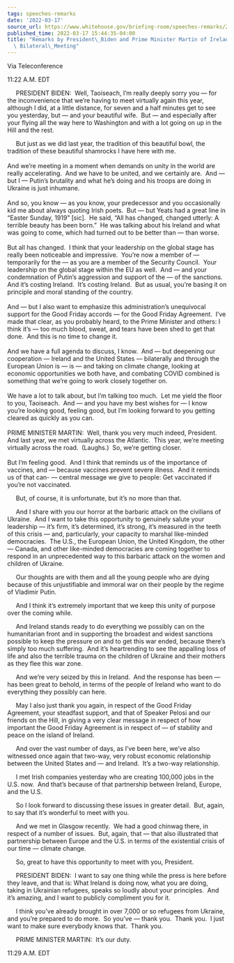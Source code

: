 ```yaml
---
tags: speeches-remarks
date: '2022-03-17'
source_url: https://www.whitehouse.gov/briefing-room/speeches-remarks/2022/03/17/remarks-by-president-biden-and-prime-minister-martin-of-ireland-before-virtual-bilateral-meeting-2/
published_time: 2022-03-17 15:44:35-04:00
title: "Remarks by President\_Biden and Prime Minister Martin of Ireland Before Virtual\
  \ Bilateral\_Meeting"
---
```

 
Via Teleconference

11:22 A.M. EDT

     PRESIDENT BIDEN:  Well, Taoiseach, I’m really deeply sorry you —
for the inconvenience that we’re having to meet virtually again this
year, although I did, at a little distance, for seven and a half minutes
get to see you yesterday, but — and your beautiful wife.  But — and
especially after your flying all the way here to Washington and with a
lot going on up in the Hill and the rest. 

     But just as we did last year, the tradition of this beautiful bowl,
the tradition of these beautiful shamrocks I have here with me.   
   
And we’re meeting in a moment when demands on unity in the world are
really accelerating.  And we have to be united, and we certainly are. 
And — but I — Putin’s brutality and what he’s doing and his troops are
doing in Ukraine is just inhumane.   
   
And so, you know — as you know, your predecessor and you occasionally
kid me about always quoting Irish poets.  But — but Yeats had a great
line in “Easter Sunday, 1919” \[sic\].  He said, “All has changed,
changed utterly: A terrible beauty has been born.”  He was talking about
his Ireland and what was going to come, which had turned out to be
better than — than worse.  
   
But all has changed.  I think that your leadership on the global stage
has really been noticeable and impressive.  You’re now a member of —
temporarily for the — as you are a member of the Security Council.  Your
leadership on the global stage within the EU as well.  And — and your
condemnation of Putin’s aggression and support of the — of the
sanctions.  And it’s costing Ireland.  It’s costing Ireland.  But as
usual, you’re basing it on principle and moral standing of the
country.   
   
And — but I also want to emphasize this administration’s unequivocal
support for the Good Friday accords — for the Good Friday Agreement. 
I’ve made that clear, as you probably heard, to the Prime Minister and
others: I think it’s — too much blood, sweat, and tears have been shed
to get that done.  And this is no time to change it.   
   
And we have a full agenda to discuss, I know.  And — but deepening our
cooperation — Ireland and the United States — bilaterally and through
the European Union is — is — and taking on climate change, looking at
economic opportunities we both have, and combating COVID combined is
something that we’re going to work closely together on.  
   
We have a lot to talk about, but I’m talking too much.  Let me yield the
floor to you, Taoiseach.  And — and you have my best wishes for — I know
you’re looking good, feeling good, but I’m looking forward to you
getting cleared as quickly as you can.  
   
PRIME MINISTER MARTIN:  Well, thank you very much indeed, President. 
And last year, we met virtually across the Atlantic.  This year, we’re
meeting virtually across the road.  (Laughs.)  So, we’re getting
closer.   
   
But I’m feeling good.  And I think that reminds us of the importance of
vaccines, and — because vaccines prevent severe illness.  And it reminds
us of that can- — central message we give to people: Get vaccinated if
you’re not vaccinated.

     But, of course, it is unfortunate, but it’s no more than that.

     And I share with you our horror at the barbaric attack on the
civilians of Ukraine.  And I want to take this opportunity to genuinely
salute your leadership — it’s firm, it’s determined, it’s strong, it’s
measured in the teeth of this crisis — and, particularly, your capacity
to marshal like-minded democracies.  The U.S., the European Union, the
United Kingdom, the other — Canada, and other like-minded democracies
are coming together to respond in an unprecedented way to this barbaric
attack on the women and children of Ukraine.

     Our thoughts are with them and all the young people who are dying
because of this unjustifiable and immoral war on their people by the
regime of Vladimir Putin. 

     And I think it’s extremely important that we keep this unity of
purpose over the coming while. 

     And Ireland stands ready to do everything we possibly can on the
humanitarian front and in supporting the broadest and widest sanctions
possible to keep the pressure on and to get this war ended, because
there’s simply too much suffering.  And it’s heartrending to see the
appalling loss of life and also the terrible trauma on the children of
Ukraine and their mothers as they flee this war zone. 

     And we’re very seized by this in Ireland.  And the response has
been — has been great to behold, in terms of the people of Ireland who
want to do everything they possibly can here.

     May I also just thank you again, in respect of the Good Friday
Agreement, your steadfast support, and that of Speaker Pelosi and our
friends on the Hill, in giving a very clear message in respect of how
important the Good Friday Agreement is in respect of — of stability and
peace on the island of Ireland. 

     And over the vast number of days, as I’ve been here, we’ve also
witnessed once again that two-way, very robust economic relationship
between the United States and — and Ireland.  It’s a two-way
relationship.  

     I met Irish companies yesterday who are creating 100,000 jobs in
the U.S. now.  And that’s because of that partnership between Ireland,
Europe, and the U.S.

     So I look forward to discussing these issues in greater detail. 
But, again, to say that it’s wonderful to meet with you. 

     And we met in Glasgow recently.  We had a good chinwag there, in
respect of a number of issues.  But, again, that — that also illustrated
that partnership between Europe and the U.S. in terms of the existential
crisis of our time — climate change.

     So, great to have this opportunity to meet with you, President.

     PRESIDENT BIDEN:  I want to say one thing while the press is here
before they leave, and that is: What Ireland is doing now, what you are
doing, taking in Ukrainian refugees, speaks so loudly about your
principles.  And it’s amazing, and I want to publicly compliment you for
it. 

     I think you’ve already brought in over 7,000 or so refugees from
Ukraine, and you’re prepared to do more.  So you’ve — thank you.  Thank
you.  I just want to make sure everybody knows that.  Thank you.

     PRIME MINISTER MARTIN:  It’s our duty.

11:29 A.M. EDT
